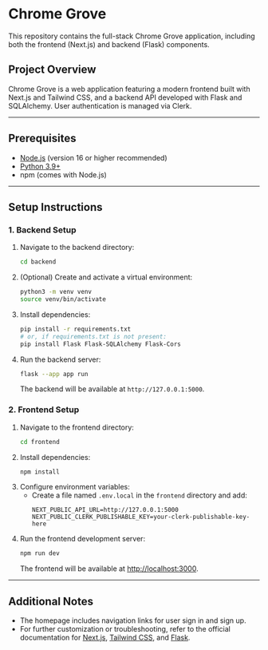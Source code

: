# Chrome Grove

This repository contains the full-stack Chrome Grove application, including both the frontend (Next.js) and backend (Flask) components.

## Project Overview

Chrome Grove is a web application featuring a modern frontend built with Next.js and Tailwind CSS, and a backend API developed with Flask and SQLAlchemy. User authentication is managed via Clerk.

---

## Prerequisites

- [Node.js](https://nodejs.org/) (version 16 or higher recommended)
- [Python 3.9+](https://www.python.org/downloads/)
- npm (comes with Node.js)

---

## Setup Instructions

### 1. Backend Setup

1. Navigate to the backend directory:
   ```sh
   cd backend
   ```
2. (Optional) Create and activate a virtual environment:
   ```sh
   python3 -m venv venv
   source venv/bin/activate
   ```
3. Install dependencies:
   ```sh
   pip install -r requirements.txt
   # or, if requirements.txt is not present:
   pip install Flask Flask-SQLAlchemy Flask-Cors
   ```
4. Run the backend server:
   ```sh
   flask --app app run
   ```
   The backend will be available at `http://127.0.0.1:5000`.

### 2. Frontend Setup

1. Navigate to the frontend directory:
   ```sh
   cd frontend
   ```
2. Install dependencies:
   ```sh
   npm install
   ```
3. Configure environment variables:
   - Create a file named `.env.local` in the `frontend` directory and add:
     ```env
     NEXT_PUBLIC_API_URL=http://127.0.0.1:5000
     NEXT_PUBLIC_CLERK_PUBLISHABLE_KEY=your-clerk-publishable-key-here
     ```
4. Run the frontend development server:
   ```sh
   npm run dev
   ```
   The frontend will be available at [http://localhost:3000](http://localhost:3000).

---

## Additional Notes

- The homepage includes navigation links for user sign in and sign up.
- For further customization or troubleshooting, refer to the official documentation for [Next.js](https://nextjs.org/docs), [Tailwind CSS](https://tailwindcss.com/docs), and [Flask](https://flask.palletsprojects.com/).
